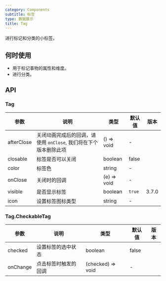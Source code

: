 ```yaml
---
category: Components
subtitle: 标签
type: 数据展示
title: Tag
---
```


进行标记和分类的小标签。

## 何时使用

- 用于标记事物的属性和维度。
- 进行分类。

## API

### Tag

| 参数 | 说明 | 类型 | 默认值 | 版本 |
| --- | --- | --- | --- | --- |
| afterClose | 关闭动画完成后的回调，请使用 `onClose`, 我们将在下个版本删除此项 | () => void | - |  |
| closable | 标签是否可以关闭 | boolean | false |  |
| color | 标签色 | string | - |  |
| onClose | 关闭时的回调 | (e) => void | - |  |
| visible | 是否显示标签 | boolean | `true` | 3.7.0 |
| icon | 设置标签图标类型 | string | - |  |

### Tag.CheckableTag

| 参数     | 说明                 | 类型              | 默认值 | 版本 |
| -------- | -------------------- | ----------------- | ------ | ---- |
| checked  | 设置标签的选中状态   | boolean           | false  |      |
| onChange | 点击标签时触发的回调 | (checked) => void | -      |      |
